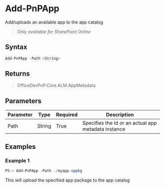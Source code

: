 # Add-PnPApp
Add/uploads an available app to the app catalog
>*Only available for SharePoint Online*
## Syntax
```powershell
Add-PnPApp -Path <String>
```


## Returns
>OfficeDevPnP.Core.ALM.AppMetadata

## Parameters
Parameter|Type|Required|Description
---------|----|--------|-----------
|Path|String|True|Specifies the Id or an actual app metadata instance|
## Examples

### Example 1
```powershell
PS:> Add-PnPApp -Path ./myapp.sppkg
```
This will upload the specified app package to the app catalog
